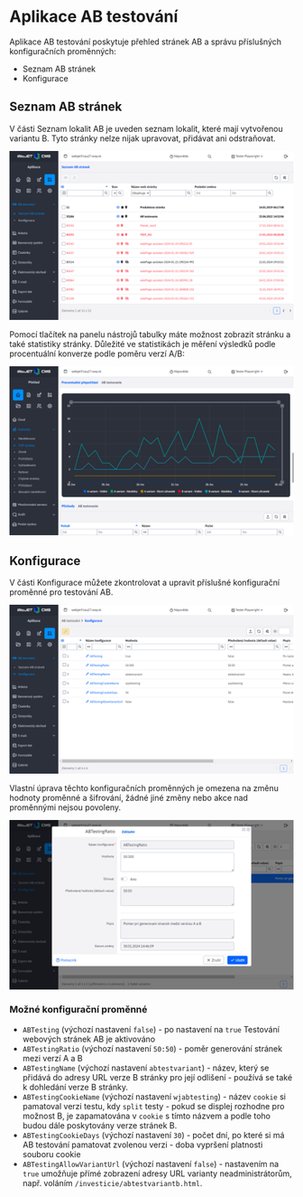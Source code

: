 # Aplikace AB testování

Aplikace AB testování poskytuje přehled stránek AB a správu příslušných konfiguračních proměnných:
- Seznam AB stránek
- Konfigurace

## Seznam AB stránek

V části Seznam lokalit AB je uveden seznam lokalit, které mají vytvořenou variantu B. Tyto stránky nelze nijak upravovat, přidávat ani odstraňovat.

![](ab_test_page_list.png)

Pomocí tlačítek na panelu nástrojů tabulky máte možnost zobrazit stránku a také statistiky stránky. Důležité ve statistikách je měření výsledků podle procentuální konverze podle poměru verzí A/B:

![](stat-percent.png)

## Konfigurace

V části Konfigurace můžete zkontrolovat a upravit příslušné konfigurační proměnné pro testování AB.

![](ab_test_config_page.png)

Vlastní úprava těchto konfiguračních proměnných je omezena na změnu hodnoty proměnné a šifrování, žádné jiné změny nebo akce nad proměnnými nejsou povoleny.

![](ab_test_config_editor.png)

### Možné konfigurační proměnné

- `ABTesting` (výchozí nastavení `false`) - po nastavení na `true` Testování webových stránek AB je aktivováno
- `ABTestingRatio` (výchozí nastavení `50:50`) - poměr generování stránek mezi verzí A a B
- `ABTestingName` (výchozí nastavení `abtestvariant`) - název, který se přidává do adresy URL verze B stránky pro její odlišení - používá se také k dohledání verze B stránky.
- `ABTestingCookieName` (výchozí nastavení `wjabtesting`) - název `cookie` si pamatoval verzi testu, kdy `split` testy - pokud se displej rozhodne pro možnost B, je zapamatována v `cookie` s tímto názvem a podle toho budou dále poskytovány verze stránek B.
- `ABTestingCookieDays` (výchozí nastavení `30`) - počet dní, po které si má AB testování pamatovat zvolenou verzi - doba vypršení platnosti souboru cookie
- `ABTestingAllowVariantUrl` (výchozí nastavení `false`) - nastavením na `true` umožňuje přímé zobrazení adresy URL varianty neadministrátorům, např. voláním `/investicie/abtestvariantb.html`.
